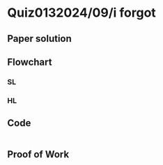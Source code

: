 # Quiz0132024/09/i forgot

## Paper solution


## Flowchart
### SL


### HL


## Code
```.py
```

## Proof of Work

